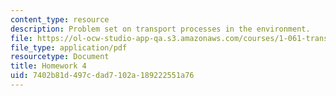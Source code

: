 ```yaml
---
content_type: resource
description: Problem set on transport processes in the environment.
file: https://ol-ocw-studio-app-qa.s3.amazonaws.com/courses/1-061-transport-processes-in-the-environment-fall-2008/7402b81d497cdad7102a189222551a76_f02homework4.pdf
file_type: application/pdf
resourcetype: Document
title: Homework 4
uid: 7402b81d-497c-dad7-102a-189222551a76
---
```

